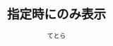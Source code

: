 ---
title: 指定時にのみ表示
description: プレビュー再生/停止/出力時それぞれで不透明度を切り替えて表示する映像エフェクトです
author: てとら
date:
keywords: [""]
category: [""]
---